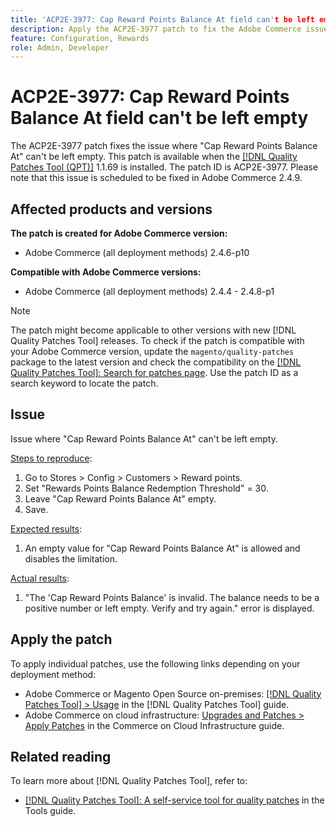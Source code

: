 ```yaml
---
title: 'ACP2E-3977: Cap Reward Points Balance At field can't be left empty'
description: Apply the ACP2E-3977 patch to fix the Adobe Commerce issue where the Cap Reward Points Balance At field could not be left empty when Rewards Points Balance Redemption Threshold field was set, causing a validation error.
feature: Configuration, Rewards
role: Admin, Developer
---
```


# ACP2E-3977: Cap Reward Points Balance At field can't be left empty

The ACP2E-3977 patch fixes the issue where "Cap Reward Points Balance At" can't be left empty. This patch is available when the [[!DNL Quality Patches Tool (QPT)]](/help/tools/quality-patches-tool/quality-patches-tool-to-self-serve-quality-patches.md) 1.1.69 is installed. The patch ID is ACP2E-3977. Please note that this issue is scheduled to be fixed in Adobe Commerce 2.4.9.

## Affected products and versions

**The patch is created for Adobe Commerce version:**

* Adobe Commerce (all deployment methods) 2.4.6-p10

**Compatible with Adobe Commerce versions:**

* Adobe Commerce (all deployment methods) 2.4.4 - 2.4.8-p1

>[!NOTE]
>
>The patch might become applicable to other versions with new [!DNL Quality Patches Tool] releases. To check if the patch is compatible with your Adobe Commerce version, update the `magento/quality-patches` package to the latest version and check the compatibility on the [[!DNL Quality Patches Tool]: Search for patches page](https://experienceleague.adobe.com/tools/commerce-quality-patches/index.html). Use the patch ID as a search keyword to locate the patch.

## Issue

Issue where "Cap Reward Points Balance At" can't be left empty.

<u>Steps to reproduce</u>:

1. Go to Stores > Config > Customers > Reward points.
1. Set "Rewards Points Balance Redemption Threshold" = 30.
1. Leave "Cap Reward Points Balance At" empty.
1. Save.

<u>Expected results</u>:

1. An empty value for "Cap Reward Points Balance At" is allowed and disables the limitation.

<u>Actual results</u>:

1. "The 'Cap Reward Points Balance' is invalid. The balance needs to be a positive number or left empty. Verify and try again." error is displayed.

## Apply the patch

To apply individual patches, use the following links depending on your deployment method:

* Adobe Commerce or Magento Open Source on-premises: [[!DNL Quality Patches Tool] > Usage](/help/tools/quality-patches-tool/usage.md) in the [!DNL Quality Patches Tool] guide.
* Adobe Commerce on cloud infrastructure: [Upgrades and Patches > Apply Patches](https://experienceleague.adobe.com/docs/commerce-cloud-service/user-guide/develop/upgrade/apply-patches.html) in the Commerce on Cloud Infrastructure guide.

## Related reading

To learn more about [!DNL Quality Patches Tool], refer to:

* [[!DNL Quality Patches Tool]: A self-service tool for quality patches](/help/tools/quality-patches-tool/quality-patches-tool-to-self-serve-quality-patches.md) in the Tools guide.
